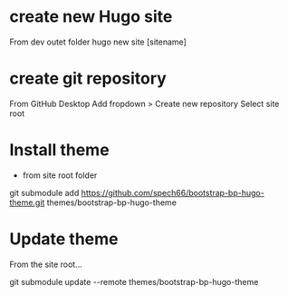 # create new Hugo site

From dev outet folder
hugo new site [sitename]

# create git repository

From GitHub Desktop
Add fropdown > Create new repository
Select site root

# Install theme

- from site root folder

git submodule add https://github.com/spech66/bootstrap-bp-hugo-theme.git themes/bootstrap-bp-hugo-theme

# Update theme
From the site root…

git submodule update --remote themes/bootstrap-bp-hugo-theme
